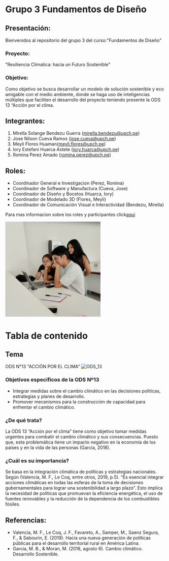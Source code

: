 # Grupo 3 Fundamentos de Diseño
## Presentación:
Bienvenidos al repositorio del grupo 3 del curso:"Fundamentos de Diseño"
### Proyecto:
"Resiliencia Climatica: hacia un Futuro Sostenible"
### Objetivo:
Como objetivo se busca desarrollar un modelo de solución sostenible y eco amigable con el medio ambiente, donde se haga uso de inteligencias múltiples que faciliten el desarrollo del proyecto teniendo presente la ODS 13 “Acción por el clima.
## Integrantes:
1. Mirella Solange Bendezu Guerra (mirella.bendezu@upch.pe)
2. Jose Nilson Cueva Ramos (jose.cueva@upch.pe)
3. Meyli Flores Huaman(meyli.flores@upch.pe)
4. Iory Estefani Huarca Astete (iory.huarca@upch.pe)
5. Romina Perez Amado (romina.perez@upch.pe)
## Roles:
- Coordinador General e Investigacion (Perez, Romina)  
- Coordinador de Software y Manufactura (Cueva, Jose)
- Coordinador de Diseño y Bocetos (Huarca, Iory)
- Coordinador de Modelado 3D (Flores, Meyli)
- Coordinador de Comunicación Visual e Interactividad (Bendezu, Mirella)
<p>Para mas informacion sobre los roles y participantes click<a href="FdD/Entregables/Sobre_nosotros.md">aqui</a></p>
<img src ="Imagenes/IMG_1.jpg" width=300px alt="foto grupal">
<h1>Tabla de contenido</h1>
<h2>Tema</h2>
ODS N°13 "ACCIÓN POR EL CLIMA"
<img src="https://ods.frlp.utn.edu.ar/images/ods/ods13.jpg" alt ="ODS_13">
<br>
<h3>Objetivos específicos de la ODS Nº13</h3>
<ul>
<li>Integrar medidas sobre el cambio climático en las decisiones políticas, estrategias y planes de desarrollo.</li>
<li>Promover mecanismos para la construcción de capacidad para enfrentar el cambio climático.</li>
</ul>
<h3>¿De qué trata?</h3>
<p>La ODS 13 “Acción por el clima” tiene como objetivo tomar medidas urgentes para combatir 
el cambio climático y sus consecuencias. Puesto que, esta problemática tiene un impacto negativo en la economía de los países y en la vida de las personas (Garcia, 2018).
</p>
<h3>¿Cuál es su importancia?</h3>
<p>Se basa en la integración climática de políticas y estrategias nacionales. Según (Valencia, M. F., Le Coq, entre otros, 2019, p.5). “Es esencial integrar acciones climáticas en todas las esferas de la toma de decisiones gubernamentales para lograr una sostenibilidad a largo plazo”. Esto implica la necesidad de políticas que promuevan la eficiencia energética, el uso de fuentes renovables y la reducción de la dependencia de los combustibles fósiles.</p>
<h2>Referencias:</h2>
<ul>
<li>Valencia, M. F., Le Coq, J. F., Favareto, A., Samper, M., Saenz Segura, F., & Sabourin, E. (2019). Hacia una nueva generación de políticas públicas para el desarrollo territorial rural en América Latina. </li> 
<li>Garcia, M. B., & Moran, M. (2018, agosto 6). Cambio climático. Desarrollo Sostenible.</li>
</ul>
